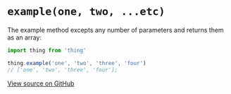 # `example(one, two, ...etc)`

The example method excepts any number of parameters and returns them as an array:

```js
import thing from 'thing'

thing.example('one', 'two', 'three', 'four')
// ['one', 'two', 'three', 'four'];
```
[View source on GitHub](https://github.com/{user}/{repo}/blob/master/src/methods/example.js)
